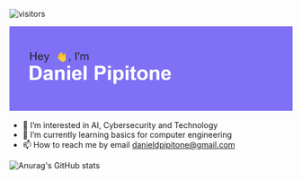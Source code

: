 ![visitors](https://visitor-badge.glitch.me/badge?page_id=[page.id](https://github.com/da1pi2/da1pi2)&left_color=blue&right_color=green)

![Header](https://github.com/da1pi2/da1pi2/blob/main/header.png)

- 👀 I’m interested in AI, Cybersecurity and Technology 
- 🌱 I’m currently learning basics for computer engineering
- 📫 How to reach me by email danieldpipitone@gmail.com

![Anurag's GitHub stats](https://github-readme-stats.vercel.app/api?username=da1pi2&show_icons=true&theme=radical)

<!---
da1pi2/da1pi2 is a ✨ special ✨ repository because its `README.md` (this file) appears on your GitHub profile.
You can click the Preview link to take a look at your changes.
--->
